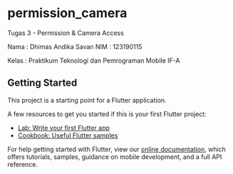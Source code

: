 # permission_camera

Tugas 3 - Permission & Camera Access

Nama  : Dhimas Andika Savan
NIM   : 123190115

Kelas : Praktikum Teknologi dan Pemrograman Mobile IF-A

## Getting Started

This project is a starting point for a Flutter application.

A few resources to get you started if this is your first Flutter project:

- [Lab: Write your first Flutter app](https://flutter.dev/docs/get-started/codelab)
- [Cookbook: Useful Flutter samples](https://flutter.dev/docs/cookbook)

For help getting started with Flutter, view our
[online documentation](https://flutter.dev/docs), which offers tutorials,
samples, guidance on mobile development, and a full API reference.

